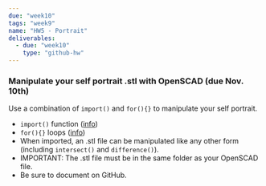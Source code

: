 ```yaml
---
due: "week10"
tags: "week9"
name: "HW5 - Portrait"
deliverables:
  - due: "week10"
    type: "github-hw"
---
```


### Manipulate your self portrait .stl with OpenSCAD (due Nov. 10th)

Use a combination of `import()` and `for(){}` to manipulate your self portrait.

* `import()` function ([info](http://en.wikibooks.org/wiki/OpenSCAD_User_Manual/STL_Import_and_Export))
* `for(){}` loops ([info](http://www.spolearninglab.com/curriculum/lessonPlans/hacking/resources/software/3d/openscad/openscad_loops.html))
* When imported, an .stl file can be manipulated like any other form (including `intersect()` and `difference()`).
* IMPORTANT: The .stl file must be in the same folder as your OpenSCAD file.
* Be sure to document on GitHub.
